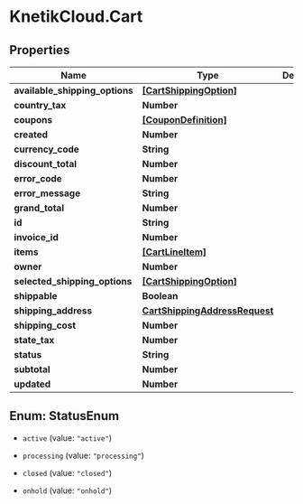 # KnetikCloud.Cart

## Properties
Name | Type | Description | Notes
------------ | ------------- | ------------- | -------------
**available_shipping_options** | [**[CartShippingOption]**](CartShippingOption.md) |  | [optional] 
**country_tax** | **Number** |  | [optional] 
**coupons** | [**[CouponDefinition]**](CouponDefinition.md) |  | [optional] 
**created** | **Number** |  | [optional] 
**currency_code** | **String** |  | [optional] 
**discount_total** | **Number** |  | [optional] 
**error_code** | **Number** |  | [optional] 
**error_message** | **String** |  | [optional] 
**grand_total** | **Number** |  | [optional] 
**id** | **String** |  | [optional] 
**invoice_id** | **Number** |  | [optional] 
**items** | [**[CartLineItem]**](CartLineItem.md) |  | [optional] 
**owner** | **Number** |  | [optional] 
**selected_shipping_options** | [**[CartShippingOption]**](CartShippingOption.md) |  | [optional] 
**shippable** | **Boolean** |  | [optional] 
**shipping_address** | [**CartShippingAddressRequest**](CartShippingAddressRequest.md) |  | [optional] 
**shipping_cost** | **Number** |  | [optional] 
**state_tax** | **Number** |  | [optional] 
**status** | **String** |  | [optional] 
**subtotal** | **Number** |  | [optional] 
**updated** | **Number** |  | [optional] 


<a name="StatusEnum"></a>
## Enum: StatusEnum


* `active` (value: `"active"`)

* `processing` (value: `"processing"`)

* `closed` (value: `"closed"`)

* `onhold` (value: `"onhold"`)




